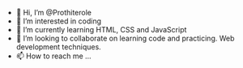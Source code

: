 - 👋 Hi, I’m @Prothiterole
- 👀 I’m interested in coding
- 🌱 I’m currently learning HTML, CSS and JavaScript
- 💞️ I’m looking to collaborate on learning code and practicing. Web development techniques.
- 📫 How to reach me ...

<!---
Prothiterole/Prothiterole is a ✨ special ✨ repository because its `README.md` (this file) appears on your GitHub profile.
You can click the Preview link to take a look at your changes.
--->
